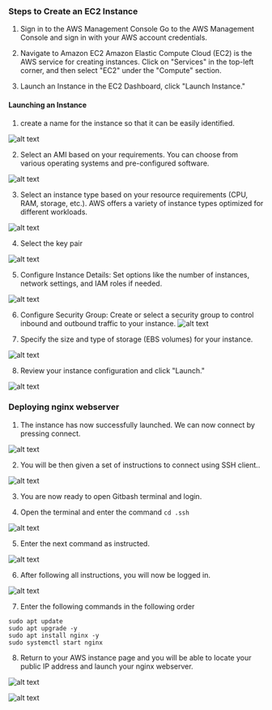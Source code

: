 ### Steps to Create an EC2 Instance
1. Sign in to the AWS Management Console
Go to the AWS Management Console and sign in with your AWS account credentials.


2. Navigate to Amazon EC2
Amazon Elastic Compute Cloud (EC2) is the AWS service for creating instances. Click on "Services" in the top-left corner, and then select "EC2" under the "Compute" section.


3. Launch an Instance in the EC2 Dashboard, click "Launch Instance."

#### Launching an Instance

1. create a name for the instance so that it can be easily identified. 

![alt text](name_tags.png)

2. Select an AMI based on your requirements. You can choose from various operating systems and pre-configured software. 

![alt text](AMI.png)

3. Select an instance type based on your resource requirements (CPU, RAM, storage, etc.). AWS offers a variety of instance types optimized for different workloads.

![alt text](instant_type.png)

4. Select the key pair

![alt text](key_pair.png)

5. Configure Instance Details: Set options like the number of instances, network settings, and IAM roles if needed.

![alt text](security.png)

6. Configure Security Group: Create or select a security group to control inbound and outbound traffic to your instance.
![alt text](security.png)

7. Specify the size and type of storage (EBS volumes) for your instance.

![alt text](storage.png)


8. Review your instance configuration and click "Launch."

![alt text](summary.png)

### Deploying nginx webserver 

1. The instance has now successfully launched. We can now connect by pressing connect.

![alt text](connect.png)

2. You will be then given a set of instructions to connect using SSH client..

![alt text](ssh.png)

3. You are now ready to open Gitbash terminal and login.


4. Open the terminal and enter the command `cd .ssh`

![alt text](step1.png)


5. Enter the next command as instructed.

![alt text](step2.png)

6. After following all instructions, you will now be logged in. 

![alt text](login.png)

7. Enter the following commands in the following order

```
sudo apt update
sudo apt upgrade -y
sudo apt install nginx -y
sudo systemctl start nginx
```

8. Return to your AWS instance page and you will be able to locate your public IP address and launch your nginx webserver. 

![alt text](final.png)

![alt text](nginx.png)